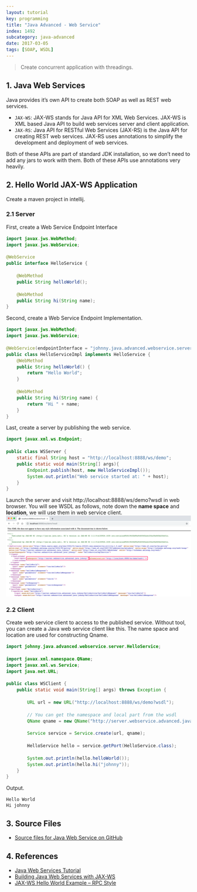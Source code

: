 ```yaml
---
layout: tutorial
key: programming
title: "Java Advanced - Web Service"
index: 1492
subcategory: java-advanced
date: 2017-03-05
tags: [SOAP, WSDL]
---
```


> Create concurrent application with threadings.

## 1. Java Web Services
Java provides it’s own API to create both SOAP as well as REST web services.
* `JAX-WS`: JAX-WS stands for Java API for XML Web Services. JAX-WS is XML based Java API to build web services server and client application.
* `JAX-RS`: Java API for RESTful Web Services (JAX-RS) is the Java API for creating REST web services. JAX-RS uses annotations to simplify the development and deployment of web services.

Both of these APIs are part of standard JDK installation, so we don’t need to add any jars to work with them. Both of these APIs use annotations very heavily.

## 2. Hello World JAX-WS Application
Create a maven project in intellij.
### 2.1 Server
First, create a Web Service Endpoint Interface
```java
import javax.jws.WebMethod;
import javax.jws.WebService;

@WebService
public interface HelloService {

    @WebMethod
    public String helloWorld();

    @WebMethod
    public String hi(String name);
}
```
Second, create a Web Service Endpoint Implementation.
```java
import javax.jws.WebMethod;
import javax.jws.WebService;

@WebService(endpointInterface = "johnny.java.advanced.webservice.server.HelloService")
public class HelloServiceImpl implements HelloService {
    @WebMethod
    public String helloWorld() {
        return "Hello World";
    }

    @WebMethod
    public String hi(String name) {
        return "Hi " + name;
    }
}
```
Last, create a server by publishing the web service.
```java
import javax.xml.ws.Endpoint;

public class WSServer {
    static final String host = "http://localhost:8888/ws/demo";
    public static void main(String[] args){
        Endpoint.publish(host, new HelloServiceImpl());
        System.out.println("Web service started at: " + host);
    }
}
```
Launch the server and visit http://localhost:8888/ws/demo?wsdl in web browser. You will see WSDL as follows, note down the **name space** and **location**, we will use them in web service client.
![image](/assets/images/java/1492/wsdl.png)

### 2.2 Client
Create web service client to access to the published service. Without tool, you can create a Java web service client like this. The name space and location are used for constructing Qname.
```java
import johnny.java.advanced.webservice.server.HelloService;

import javax.xml.namespace.QName;
import javax.xml.ws.Service;
import java.net.URL;

public class WSClient {
    public static void main(String[] args) throws Exception {

        URL url = new URL("http://localhost:8888/ws/demo?wsdl");

        // You can get the namespace and local part from the wsdl
        QName qname = new QName("http://server.webservice.advanced.java.johnny/", "HelloServiceImplService");

        Service service = Service.create(url, qname);

        HelloService hello = service.getPort(HelloService.class);

        System.out.println(hello.helloWorld());
        System.out.println(hello.hi("johnny"));
    }
}
```
Output.
```raw
Hello World
Hi johnny
```

## 3. Source Files
* [Source files for Java Web Service on GitHub](https://github.com/jojozhuang/java-programming/tree/master/java-advanced-webservice)

## 4. References
* [Java Web Services Tutorial](https://www.journaldev.com/9191/java-web-services-tutorial)
* [Building Java Web Services with JAX-WS](https://www.youtube.com/watch?v=XFWoHayjMnE)
* [JAX-WS Hello World Example – RPC Style](https://www.mkyong.com/webservices/jax-ws/jax-ws-hello-world-example/)
